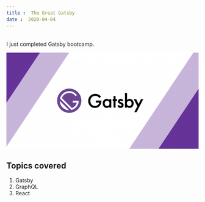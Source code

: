 ```yaml
---
title :  The Great Gatsby
date :  2020-04-04
---
```


<br>
I just completed Gatsby bootcamp.


![Gatsby image](gatsby.png)

## Topics covered
1. Gatsby
2. GraphQL
3. React